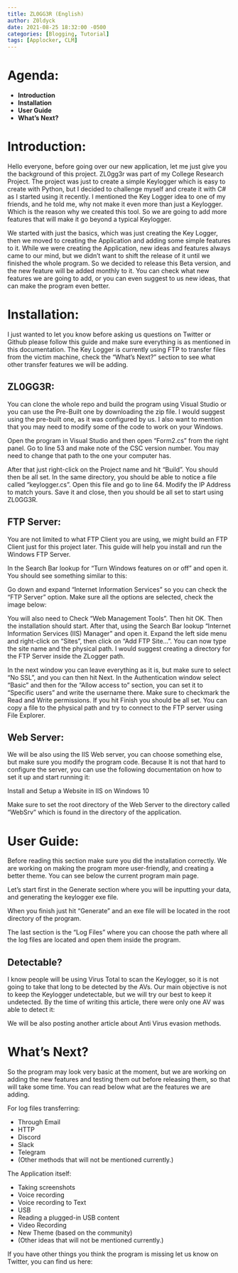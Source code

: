 ```yaml
---
title: ZL0GG3R (English)
author: Z0ldyck
date: 2021-08-25 18:32:00 -0500
categories: [Blogging, Tutorial]
tags: [Applocker, CLM]
---
```


# Agenda:

- **Introduction**
- **Installation**
- **User Guide**
- **What’s Next?**


# Introduction:

Hello everyone, before going over our new application, let me just give you the background of this project. ZL0gg3r was part of my College Research Project. The project was just to create a simple Keylogger which is easy to create with Python, but I decided to challenge myself and create it with C# as I started using it recently. I mentioned the Key Logger idea to one of my friends, and he told me, why not make it even more than just a Keylogger. Which is the reason why we created this tool. So we are going to add more features that will make it go beyond a typical Keylogger.


We started with just the basics, which was just creating the Key Logger, then we moved to creating the Application and adding some simple features to it. While we were creating the Application, new ideas and features always came to our mind, but we didn’t want to shift the release of it until we finished the whole program. So we decided to release this Beta version, and the new feature will be added monthly to it. You can check what new features we are going to add, or you can even suggest to us new ideas, that can make the program even better.



# Installation:

I just wanted to let you know before asking us questions on Twitter or Github please follow this guide and make sure everything is as mentioned in this documentation. The Key Logger is currently using FTP to transfer files from the victim machine, check the “What’s Next?” section to see what other transfer features we will be adding.

## ZL0GG3R:

You can clone the whole repo and build the program using Visual Studio or you can use the Pre-Built one by downloading the zip file. I would suggest using the pre-built one, as it was configured by us. I also want to mention that you may need to modify some of the code to work on your Windows.

Open the program in Visual Studio and then open “Form2.cs” from the right panel. Go to line 53 and make note of the CSC version number. You may need to change that path to the one your computer has.



After that just right-click on the Project name and hit “Build”. You should then be all set.
In the same directory, you should be able to notice a file called “keylogger.cs”. Open this file and go to line 64. Modify the IP Address to match yours. Save it and close, then you should be all set to start using ZL0GG3R.

## FTP Server:

You are not limited to what FTP Client you are using, we might build an FTP Client just for this project later. This guide will help you install and run the Windows FTP Server.


In the Search Bar lookup for “Turn Windows features on or off” and open it. You should see something similar to this:




Go down and expand “Internet Information Services” so you can check the “FTP Server” option. Make sure all the options are selected, check the image below:



You will also need to Check “Web Management Tools”. Then hit OK. Then the installation should start. After that, using the Search Bar lookup “Internet Information Services (IIS) Manager” and open it. Expand the left side menu and right-click on “Sites”, then click on “Add FTP Site…”. You can now type the site name and the physical path. I would suggest creating a directory for the FTP Server inside the ZLogger path.





In the next window you can leave everything as it is, but make sure to select “No SSL”, and you can then hit Next. In the Authentication window select “Basic” and then for the “Allow access to” section, you can set it to “Specific users” and write the username there. Make sure to checkmark the Read and Write permissions. If you hit Finish you should be all set. You can copy a file to the physical path and try to connect to the FTP server using File Explorer.




## Web Server:

We will be also using the IIS Web server, you can choose something else, but make sure you modify the program code. Because It is not that hard to configure the server, you can use the following documentation on how to set it up and start running it:

Install and Setup a Website in IIS on Windows 10

Make sure to set the root directory of the Web Server to the directory called “WebSrv” which is found in the directory of the application.


# User Guide:

Before reading this section make sure you did the installation correctly. We are working on making the program more user-friendly, and creating a better theme. You can see below the current program main page.







Let’s start first in the Generate section where you will be inputting your data, and generating the keylogger exe file.



When you finish just hit “Generate” and an exe file will be located in the root directory of the program.


The last section is the “Log Files” where you can choose the path where all the log files are located and open them inside the program.






## Detectable?

I know people will be using Virus Total to scan the Keylogger, so it is not going to take that long to be detected by the AVs. Our main objective is not to keep the Keylogger undetectable, but we will try our best to keep it undetected. By the time of writing this article, there were only one AV was able to detect it:



We will be also posting another article about Anti Virus evasion methods.


# What’s Next?

So the program may look very basic at the moment, but we are working on adding the new features and testing them out before releasing them, so that will take some time. You can read below what are the features we are adding.


For log files transferring:

- Through Email
- HTTP
- Discord
- Slack
- Telegram
- (Other methods that will not be mentioned currently.)


The Application itself:

- Taking screenshots
- Voice recording
- Voice recording to Text
- USB
- Reading a plugged-in USB content
- Video Recording
- New Theme (based on the community)
- (Other ideas that will not be mentioned currently.)


If you have other things you think the program is missing let us know on Twitter, you can find us here:
